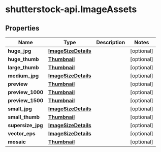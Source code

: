 # shutterstock-api.ImageAssets

## Properties
Name | Type | Description | Notes
------------ | ------------- | ------------- | -------------
**huge_jpg** | [**ImageSizeDetails**](ImageSizeDetails.md) |  | [optional] 
**huge_thumb** | [**Thumbnail**](Thumbnail.md) |  | [optional] 
**large_thumb** | [**Thumbnail**](Thumbnail.md) |  | [optional] 
**medium_jpg** | [**ImageSizeDetails**](ImageSizeDetails.md) |  | [optional] 
**preview** | [**Thumbnail**](Thumbnail.md) |  | [optional] 
**preview_1000** | [**Thumbnail**](Thumbnail.md) |  | [optional] 
**preview_1500** | [**Thumbnail**](Thumbnail.md) |  | [optional] 
**small_jpg** | [**ImageSizeDetails**](ImageSizeDetails.md) |  | [optional] 
**small_thumb** | [**Thumbnail**](Thumbnail.md) |  | [optional] 
**supersize_jpg** | [**ImageSizeDetails**](ImageSizeDetails.md) |  | [optional] 
**vector_eps** | [**ImageSizeDetails**](ImageSizeDetails.md) |  | [optional] 
**mosaic** | [**Thumbnail**](Thumbnail.md) |  | [optional] 


